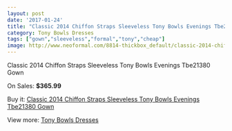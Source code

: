```yaml
---
layout: post
date: '2017-01-24'
title: "Classic 2014 Chiffon Straps Sleeveless Tony Bowls Evenings Tbe21380 Gown"
category: Tony Bowls Dresses
tags: ["gown","sleeveless","formal","tony","cheap"]
image: http://www.neoformal.com/8814-thickbox_default/classic-2014-chiffon-straps-sleeveless-tony-bowls-evenings-tbe21380-gown.jpg
---
```

Classic 2014 Chiffon Straps Sleeveless Tony Bowls Evenings Tbe21380 Gown

On Sales: **$365.99**
<a href="https://www.neoformal.com/en/tony-bowls-dresses/3099-classic-2014-chiffon-straps-sleeveless-tony-bowls-evenings-tbe21380-gown.html"><amp-img layout="responsive" width="600" height="600" src="//www.neoformal.com/8814-thickbox_default/classic-2014-chiffon-straps-sleeveless-tony-bowls-evenings-tbe21380-gown.jpg" alt="Classic 2014 Chiffon Straps Sleeveless Tony Bowls Evenings Tbe21380 Gown 0" /></a>
<a href="https://www.neoformal.com/en/tony-bowls-dresses/3099-classic-2014-chiffon-straps-sleeveless-tony-bowls-evenings-tbe21380-gown.html"><amp-img layout="responsive" width="600" height="600" src="//www.neoformal.com/8817-thickbox_default/classic-2014-chiffon-straps-sleeveless-tony-bowls-evenings-tbe21380-gown.jpg" alt="Classic 2014 Chiffon Straps Sleeveless Tony Bowls Evenings Tbe21380 Gown 1" /></a>
<a href="https://www.neoformal.com/en/tony-bowls-dresses/3099-classic-2014-chiffon-straps-sleeveless-tony-bowls-evenings-tbe21380-gown.html"><amp-img layout="responsive" width="600" height="600" src="//www.neoformal.com/8816-thickbox_default/classic-2014-chiffon-straps-sleeveless-tony-bowls-evenings-tbe21380-gown.jpg" alt="Classic 2014 Chiffon Straps Sleeveless Tony Bowls Evenings Tbe21380 Gown 2" /></a>
<a href="https://www.neoformal.com/en/tony-bowls-dresses/3099-classic-2014-chiffon-straps-sleeveless-tony-bowls-evenings-tbe21380-gown.html"><amp-img layout="responsive" width="600" height="600" src="//www.neoformal.com/8815-thickbox_default/classic-2014-chiffon-straps-sleeveless-tony-bowls-evenings-tbe21380-gown.jpg" alt="Classic 2014 Chiffon Straps Sleeveless Tony Bowls Evenings Tbe21380 Gown 3" /></a>

Buy it: [Classic 2014 Chiffon Straps Sleeveless Tony Bowls Evenings Tbe21380 Gown](https://www.neoformal.com/en/tony-bowls-dresses/3099-classic-2014-chiffon-straps-sleeveless-tony-bowls-evenings-tbe21380-gown.html "Classic 2014 Chiffon Straps Sleeveless Tony Bowls Evenings Tbe21380 Gown")

View more: [Tony Bowls Dresses](https://www.neoformal.com/en/33-tony-bowls-dresses "Tony Bowls Dresses")
